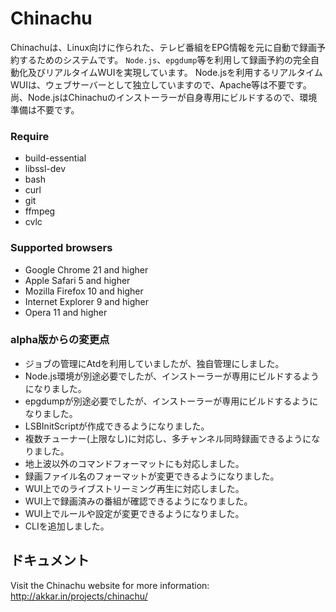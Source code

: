 Chinachu
========

Chinachuは、Linux向けに作られた、テレビ番組をEPG情報を元に自動で録画予約するためのシステムです。
`Node.js`、`epgdump`等を利用して録画予約の完全自動化及びリアルタイムWUIを実現しています。
Node.jsを利用するリアルタイムWUIは、ウェブサーバーとして独立していますので、Apache等は不要です。
尚、Node.jsはChinachuのインストーラーが自身専用にビルドするので、環境準備は不要です。

### Require ###

* build-essential
* libssl-dev
* bash
* curl
* git
* ffmpeg
* cvlc

### Supported browsers ###

* Google Chrome 21 and higher
* Apple Safari 5 and higher
* Mozilla Firefox 10 and higher
* Internet Explorer 9 and higher
* Opera 11 and higher

### alpha版からの変更点 ###

* ジョブの管理にAtdを利用していましたが、独自管理にしました。
* Node.js環境が別途必要でしたが、インストーラーが専用にビルドするようになりました。
* epgdumpが別途必要でしたが、インストーラーが専用にビルドするようになりました。
* LSBInitScriptが作成できるようになりました。
* 複数チューナー(上限なし)に対応し、多チャンネル同時録画できるようになりました。
* 地上波以外のコマンドフォーマットにも対応しました。
* 録画ファイル名のフォーマットが変更できるようになりました。
* WUI上でのライブストリーミング再生に対応しました。
* WUI上で録画済みの番組が確認できるようになりました。
* WUI上でルールや設定が変更できるようになりました。
* CLIを追加しました。

ドキュメント
-------------

Visit the Chinachu website for more information: <http://akkar.in/projects/chinachu/>